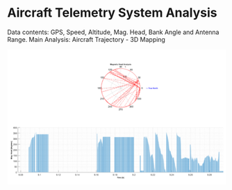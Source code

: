# Aircraft Telemetry System Analysis
Data contents: GPS, Speed, Altitude, Mag. Head, Bank Angle and Antenna Range. Main Analysis: Aircraft Trajectory - 3D Mapping

<img src="https://github.com/JoaoCioffi/AircraftTelemetrySystem_Analysis/blob/main/MagHead.png" min-width="600px" max-width="600px" width="600px" align="center" alt="Computador-JulianaIzac">


